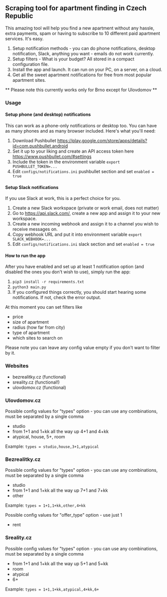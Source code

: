 ## Scraping tool for apartment finding in Czech Republic

This amazing tool will help you find a new apartment without any hassle,
extra payments, spam or having to subscribe to 10 different paid apartment services.
It's easy.
1. Setup notification methods - you can do phone notifications, desktop notification,
Slack, anything you want - emails do not work currently.
2. Setup filters - What is your budget? All stored in a compact configuration file.
3. Install the app and launch. It can run on your PC, on a server, on a cloud.
4. Get all the sweet apartment notifications for free from most popular apartment sites.

** Please note this currently works only for Brno except for Ulovdomov **

### Usage
#### Setup phone (and desktop) notifications
This can work as a phone-only notifications or desktop too. You can have as many
phones and as many browser included. Here's what you'll need:
1. Download Pushbullet https://play.google.com/store/apps/details?id=com.pushbullet.android
2. Set it up to your liking and create an API access token here https://www.pushbullet.com/#settings
3. Include the token in the environment variable ``export PUSHBULLET_TOKEN=...``
4. Edit ``configs/notifications.ini`` pushbullet section and set ``enabled = true``

#### Setup Slack notifications
If you use Slack at work, this is a perfect choice for you.
1. Create a new Slack workspace (private or work email, does not matter)
2. Go to https://api.slack.com/, create a new app and assign it to your
new workspace.
3. Create a new incoming webhook and assign it to a channel you wish to receive
messages on.
4. Copy webhook URL and put it into environment variable ``export SLACK_WEBHOOK=...``
5. Edit ``configs/notifications.ini`` slack section and set ``enabled = true``

#### How to run the app
After you have enabled and set up at least 1 notification option (and disabled
the ones you don't wish to use), simply run the app:
1. ``pip3 install -r requirements.txt``
2. ``python3 main.py``
3. If you configured things correctly, you should start hearing some notifications.
If not, check the error output.

At this moment you can set filters like 
* price
* size of apartment
* radius (how far from city)
* type of apartment
* which sites to search on

Please note you can leave any config value empty if you 
don't want to filter by it. 

### Websites
* bezrealitky.cz (functional)
* sreality.cz (functional!)
* ulovdomov.cz (functional)

### Ulovdomov.cz
Possible config values for "types" option - you can use any combinations,
must be separated by a single comma
* studio
* from 1+1 and 1+kk all the way up 4+1 and 4+kk
* atypical, house, 5+, room

Example: ``types = studio,house,3+1,atypical``

### Bezrealitky.cz
Possible config values for "types" option - you can use any combinations,
must be separated by a single comma
* studio
* from 1+1 and 1+kk all the way up 7+1 and 7+kk
* other

Example: ``types = 1+1,1+kk,other,4+kk``

Possible config values for "offer_type" option - use just 1
* rent


### Sreality.cz
Possible config values for "types" option - you can use any combinations,
must be separated by a single comma
* from 1+1 and 1+kk all the way up 5+1 and 5+kk
* room
* atypical
* 6+

Example: ``types = 1+1,1+kk,atypical,4+kk,6+``
